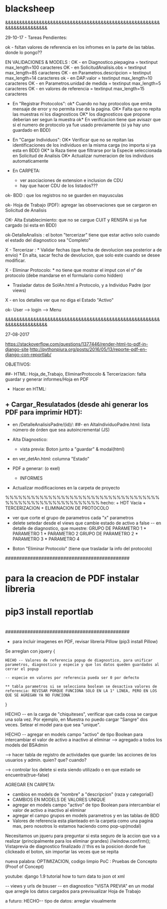 # blacksheep

&&&&&&&&&&&&&&&&&&&&&&&&&&&&&&&&&&&&&&&&&&&&&&&&&&&&&&&&&&&&&&&&&&&&&&

29-10-17 - Tareas Pendientes:

ok - fsltan valores de referencia en los infromes en la parte de las tablas. donde lo pongo??

EN VALIDACIONES & MODELS :
OK - en Diagnostico.piepagina = textinput max_length=100 caracteres
OK - en SolicitudAnalisis.obs = textinput max_length=85 caracteres
OK - en Parametros.descripcion = textinput max_length=14 caracteres
ok - en DAP.valor = textinput max_length=10 caracteres
OK - en Parametros.unidad de medida = textinput max_length=5 caracteres
OK - en valores de referencia = textinput max_length=15 caracteres

- En "Registrar Protocolos":
	ok* Cuando no hay protocolos que emita mensaje de error y no permita irse de la pagina.
	OK* Falta que no repita las muestras ni los diagnosticos
	OK* los diagnosticos que propone deberian ser segun la muestra
	ok* En verificacion tiene que avisazr que si el numero de protocolo ya fue usado previamente (si ya hay uno guardado en BDD)

- En "Cargar Individuos":
	OK* Verificar que no se repitan las identificaciones de los individuos en la misma carga (no importa si ya esta en BDD)
	OK* la Raza tiene que filtrarse por la Especie seleccionada en Solicitud de Analisis
	OK* Actualizar numeracion de los individuos automaticamente

- En CARPETA:
	* ver asociaciones de extension e inclusion de CDU
	* hay que hacer CDU de los listados???

ok- BDD :  que los registros no se guarden en mayusculas

ok- Hoja de Trabajo (PDF): agregar las observaciones que se cargaron en Solicitud de Analisis

OK- Alta Establecimiento: que no se cargue CUIT y RENSPA si ya fue cargado (si esta en BDD)

ok-DetalleAnalisis :  el boton "tercerizar" tiene que estar activo solo cuando el estado del diagnostico sea "Completo"

X - Tercerizar : 
	* Validar fechas (que fecha de devolucion sea posterior a de envio)
	* En alta, sacar fecha de devolucion, que solo este cuando se desee modificar.

X - Eliminar Protocolo:
	* no tiene que mostrar el imput con el n° de protocolo (debe mandarse en el formulario como hidden)

- Trasladar datos de SolAn.html a Protocolo, y a  Individuo Padre (por views)

X - en los detalles ver que no diga el Estado "Activo"

ok- User --> login --> Menu


&&&&&&&&&&&&&&&&&&&&&&&&&&&&&&&&&&&&&&&&&&&&&&&&&&&&&&&&&&&&&&&&&&&&&&

27-08-2017

https://stackoverflow.com/questions/1377446/render-html-to-pdf-in-django-site
http://pythonpiura.org/posts/2016/05/13/reporte-pdf-en-django-con-reportlab/

OBJETIVOS:

##- HTML: Hoja_de_Trabajo, EliminarProtocolo & Tercerizacion: falta guardar y generar informes/Hoja en PDF

- Hacer en HTML: 
## + Cargar_Resulatados (desde ahi generar los PDF para imprimir HDT): 
- en /DetalleAnalisisPadre/(id)/:
##- en AltaIndividuoPadre.html: lista número de órden que sea autoincremental (JS)

- Alta Diagnostico: 
 	+ vista previa: Boton junto a "guardar" & modal(html)
- en ver_detAn.html: columna "Estado"
- PDF a generar: (o exel)
	+ INFORMES
- Actualizar modificaciones en la carpeta de proyecto

%%%%%%%%%%%%%%%%%%%%%%%%%%%%%%%%%%%%%%%%%%%%%%%%%%%%%%%%%%
hecho:
	+ HDT Vacía
	+ TERCERIZACION
	+ ELIMINACION DE PROTOCOLO
- ver que corte el grupo de parametros cada "x" parametros
- delete setedar desde el views que cambie estado de activo a false
-- en detalle de diagnostico, que muestre:
		GRUPO DE PARAMETRO 1
			* PARAMETRO 1
			* PARAMETRO 2
		GRUPO DE PARAMETRO 2
			* PARAMETRO 3
			* PARAMETRO 4
+ Boton "Eliminar Protocolo" (tiene que trasladar la info del protocolo)

#############################################
#											#
# para la creacion de PDF instalar libreria	#
# pip3 install reportlab					#
# 											#
#############################################

* para incluir imagenes en PDF, revisar libreria Pillow  (pip3 install Pillow)








Se arreglan con jquery {

	HECHO -- Valores de referencia popup de diagnostico, para unificar parametros, diagnostico y especie y que los datos queden guardados al cerrar el popup
	
	-- especie en valores por referencia pueda ser 0 por defecto

	** tabla parametros si se selecciona boolean se desactiva valores de referencia: REVISAR PORQUE FUNCIONA SOLO EN LA 1° LINEA, PERO EN LOS QUE SE AGREGAN YA NO FUNCIONA

}

HECHO -- en la carga de "chiquiteses", verificar que cada cosa se cargue una sola vez. Por ejemplo, en Muestra no puedo cargar "Sangre" dos veces. Setear el model para que sea "unique".

HECHO -- agregar en models campo "activo" de tipo Boolean para intercambiar el valor de activo a inactivo al eliminar --> agregado a todos los models del BSAdmin

--> hacer tabla de registro de actividades que guarde: las acciones de los usuarios y admin. quien? que? cuando?

--> controlar los delete si esta siendo utilizado o en que estado se encuentra(true-false)

AGREGAR EN CARPETA:
- cambios en models de "nombre" a "descripcion" (raza y categoriaE)
- CAMBIOS EN MODELS DE VALORES UNIQUE
- agregar en models campo "activo" de tipo Boolean para intercambiar el valor de activo a inactivo al eliminar
- agregar el campo grupos en models parametros y en las tablas de BDD
- Valores de referencia esta planteado en la carpeta como una pagina mas, pero nosotros lo estamos haciendo como pop-up(modal)

 Necesitamos un jqueru para preguntar si esta seguro de la accion que va a realizar (principalmente para los eliminar grandes)
//window.confirm(); 
 Vistaprevia de diagnostico finalizado
// this es la posicion donde fue clickeado el boton, sin importar las veces que se repita
	
nueva palabra: OPTIMIZACION, codigo limpio
PoC : Pruebas de Concepto (Proof of Concept)

youtube: django 1.9 tutorial how to turn data to json ot xml






-- views y urls de bsuser
-- en diagnostico "VISTA PREVIA" en un modal que arregle los datos cargados para previsualizar Hoja de Trabajo


a futuro:
HECHO-- tipo de datos: arreglar visualmente